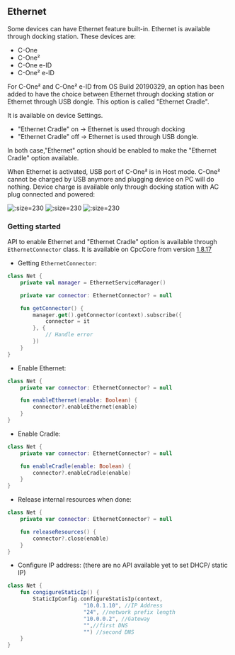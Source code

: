 Ethernet
--------

Some devices can have Ethernet feature built-in. Ethernet is available through docking station. These devices are:

- C-One
- C-One²
- C-One e-ID
- C-One² e-ID

For C-One² and C-One² e-ID from OS Build 20190329, an option has been added to have the choice between Ethernet through docking station or Ethernet through USB
dongle. This option is called "Ethernet Cradle". 

It is available on device Settings. 
 - "Ethernet Cradle" on -> Ethernet is used through docking
 - "Ethernet Cradle" off -> Ethernet is used through USB dongle.

In both case,"Ethernet" option should be enabled to make the "Ethernet Cradle" option available.

When Ethernet is activated, USB port of C-One² is in Host mode. C-One² cannot be charged by USB anymore and plugging device on PC will do nothing. Device
charge is available only through docking station with AC plug connected and powered:

![](_images/settings_ethernet.png ':size=230')  ![](_images/settings_ethernet_2.png ':size=230')  ![](_images/settings_ethernet_3.png ':size=230')

### Getting started

API to enable Ethernet and "Ethernet Cradle" option is available through `EthernetConnector` class. It is available on CpcCore from version
[1.8.17](https://nexus.coppernic.fr/#browse/browse:libs-release:fr%2Fcoppernic%2Fsdk%2Fcore%2FCpcCore%2F1.8.17)

- Getting `EthernetConnector`:

```kotlin
class Net {
    private val manager = EthernetServiceManager()

    private var connector: EthernetConnector? = null

    fun getConnector() {
        manager.get().getConnector(context).subscribe({
            connector = it
        }, {
            // Handle error
        })
    }
}
```

- Enable Ethernet:

```kotlin
class Net {
    private var connector: EthernetConnector? = null

    fun enableEthernet(enable: Boolean) {
        connector?.enableEthernet(enable)
    }
}
```

- Enable Cradle:

```kotlin
class Net {
    private var connector: EthernetConnector? = null

    fun enableCradle(enable: Boolean) {
        connector?.enableCradle(enable)
    }
}
```

- Release internal resources when done:

```kotlin
class Net {
    private var connector: EthernetConnector? = null

    fun releaseResources() {
        connector?.close(enable)
    }
}
```

- Configure IP address: (there are no API available yet to set DHCP/ static IP)

```kotlin
class Net {
    fun congigureStaticIp() {
        StaticIpConfig.configureStatisIp(context,
                        "10.0.1.10", //IP Address
                        "24", //network prefix length
                        "10.0.0.2", //Gateway
                        "",//first DNS
                        "") //second DNS
    }
}
```

